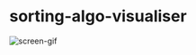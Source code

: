 # sorting-algo-visualiser






![screen-gif](https://drive.google.com/file/d/1oUUSKfmZ0HXq8mJf7BkUd2cSaHDwJTR3/view?usp=sharing)
